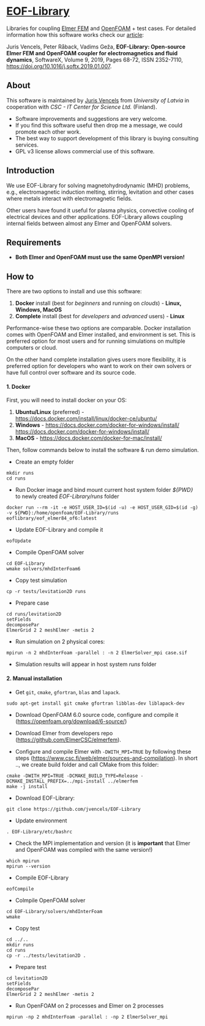 # [EOF-Library](https://EOF-Library.com)
Libraries for coupling [Elmer FEM](https://www.csc.fi/web/elmer) and [OpenFOAM](https://openfoam.org/) + test cases. For detailed information how this software works check our [article](https://doi.org/10.1016/j.softx.2019.01.007):

Juris Vencels, Peter Råback, Vadims Geža,
__EOF-Library: Open-source Elmer FEM and OpenFOAM coupler for electromagnetics and fluid dynamics__,
SoftwareX, Volume 9, 2019, Pages 68-72, ISSN 2352-7110,
https://doi.org/10.1016/j.softx.2019.01.007.

## About ##
This software is maintained by [Juris Vencels](https://lv.linkedin.com/in/vencels) from *University of Latvia* in cooperation with *CSC - IT Center for Science Ltd.* (Finland).

* Software improvements and suggestions are very welcome. 
* If you find this software useful then drop me a message, we could promote each other work.
* The best way to support development of this library is buying consulting services.
* GPL v3 license allows commercial use of this software. 

## Introduction ##
We use EOF-Library for solving magnetohydrodynamic (MHD) problems, e.g., electromagnetic induction melting, stirring, levitation and other cases where metals interact with electromagnetic fields. 

Other users have found it useful for plasma physics, convective cooling of electrical devices and other applications. EOF-Library allows coupling internal fields between almost any Elmer and OpenFOAM solvers.

## Requirements ##
* **Both Elmer and OpenFOAM must use the same OpenMPI version!**

## How to ##
There are two options to install and use this software:
1. __Docker__ install (best for *beginners* and running on *clouds*) - **Linux, Windows, MacOS**
2. __Complete__ install (best for *developers* and *advanced* users) - **Linux**

Performance-wise these two options are comparable. Docker installation comes with OpenFOAM and Elmer installed, and environment is set. This is preferred option for most users and for running simulations on multiple computers or cloud.

On the other hand complete installation gives users more flexibility, it is preferred option for developers who want to work on their own solvers or have full control over software and its source code.

#### 1. Docker ####
First, you will need to install docker on your OS:
1. **Ubuntu/Linux** (preferred) - https://docs.docker.com/install/linux/docker-ce/ubuntu/
2. **Windows** - https://docs.docker.com/docker-for-windows/install/
https://docs.docker.com/docker-for-windows/install/
3. **MacOS** - https://docs.docker.com/docker-for-mac/install/


Then, follow commands below to install the software & run demo simulation.
* Create an empty folder
```
mkdir runs
cd runs
```
* Run Docker image and bind mount current host system folder *${PWD}* to newly created *EOF-Library/runs* folder
```
docker run --rm -it -e HOST_USER_ID=$(id -u) -e HOST_USER_GID=$(id -g) -v ${PWD}:/home/openfoam/EOF-Library/runs eoflibrary/eof_elmer84_of6:latest
```
* Update EOF-Library and compile it
```
eofUpdate
```
* Compile OpenFOAM solver
```
cd EOF-Library
wmake solvers/mhdInterFoam6
```
* Copy test simulation
``` 
cp -r tests/levitation2D runs
```
* Prepare case
```
cd runs/levitation2D
setFields
decomposePar
ElmerGrid 2 2 meshElmer -metis 2
```
* Run simulation on 2 physical cores:
```
mpirun -n 2 mhdInterFoam -parallel : -n 2 ElmerSolver_mpi case.sif
```
* Simulation results will appear in host system *runs* folder


#### 2. Manual installation ####
* Get `git`, `cmake`, `gfortran`, `blas` and `lapack`.
```
sudo apt-get install git cmake gfortran libblas-dev liblapack-dev
```
* Download OpenFOAM 6.0 source code, configure and compile it (https://openfoam.org/download/6-source/)
* Download Elmer from developers repo (https://github.com/ElmerCSC/elmerfem).

* Configure and compile Elmer with `-DWITH_MPI=TRUE` by following these steps (https://www.csc.fi/web/elmer/sources-and-compilation). In short .., we create build folder and call CMake from this folder:
```
cmake -DWITH_MPI=TRUE -DCMAKE_BUILD_TYPE=Release -DCMAKE_INSTALL_PREFIX=../mpi-install ../elmerfem
make -j install
```

* Download EOF-Library:

```
git clone https://github.com/jvencels/EOF-Library
```
* Update environment
```
. EOF-Library/etc/bashrc
```
* Check the MPI implementation and version (it is **important** that Elmer and OpenFOAM was compiled with the same version!)
```
which mpirun
mpirun --version
```
* Compile EOF-Library

```
eofCompile
```
* Colmpile OpenFOAM solver
```
cd EOF-Library/solvers/mhdInterFoam
wmake
```

* Copy test

```
cd ../..
mkdir runs
cd runs
cp -r ../tests/levitation2D .
```

* Prepare test

```
cd levitation2D
setFields
decomposePar
ElmerGrid 2 2 meshElmer -metis 2
```

* Run OpenFOAM on 2 processes and Elmer on 2 processes

```
mpirun -np 2 mhdInterFoam -parallel : -np 2 ElmerSolver_mpi
```
